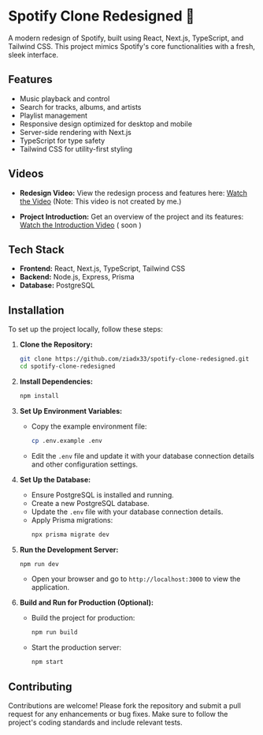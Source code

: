 # Spotify Clone Redesigned 🎵

A modern redesign of Spotify, built using React, Next.js, TypeScript, and Tailwind CSS. This project mimics Spotify's core functionalities with a fresh, sleek interface.

## Features

- Music playback and control
- Search for tracks, albums, and artists
- Playlist management
- Responsive design optimized for desktop and mobile
- Server-side rendering with Next.js
- TypeScript for type safety
- Tailwind CSS for utility-first styling

## Videos

- **Redesign Video:** View the redesign process and features here: [Watch the Video](https://www.youtube.com/watch?v=suhEIUapSJQ&pp=ygURc3BvdGlmeSByZS1kZXNpZ24%3D) (Note: This video is not created by me.)

- **Project Introduction:** Get an overview of the project and its features: [Watch the Introduction Video](https://youtube.com) ( soon )

## Tech Stack

- **Frontend:** React, Next.js, TypeScript, Tailwind CSS
- **Backend:** Node.js, Express, Prisma
- **Database:** PostgreSQL

## Installation

To set up the project locally, follow these steps:

1. **Clone the Repository:**
   ```bash
   git clone https://github.com/ziadx33/spotify-clone-redesigned.git
   cd spotify-clone-redesigned
   ```

2. **Install Dependencies:**
   ```bash
   npm install
   ```

3. **Set Up Environment Variables:**
   - Copy the example environment file:
     ```bash
     cp .env.example .env
     ```
   - Edit the `.env` file and update it with your database connection details and other configuration settings.

4. **Set Up the Database:**
   - Ensure PostgreSQL is installed and running.
   - Create a new PostgreSQL database.
   - Update the `.env` file with your database connection details.
   - Apply Prisma migrations:
     ```bash
     npx prisma migrate dev
     ```

5. **Run the Development Server:**
   ```bash
   npm run dev
   ```
   - Open your browser and go to `http://localhost:3000` to view the application.

6. **Build and Run for Production (Optional):**
   - Build the project for production:
     ```bash
     npm run build
     ```
   - Start the production server:
     ```bash
     npm start
     ```

## Contributing

Contributions are welcome! Please fork the repository and submit a pull request for any enhancements or bug fixes. Make sure to follow the project's coding standards and include relevant tests.
